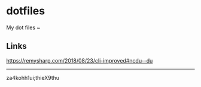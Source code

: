 dotfiles
========

My dot files ~


## Links

https://remysharp.com/2018/08/23/cli-improved#ncdu--du


----------

za4kohh1ui;thieX9thu
